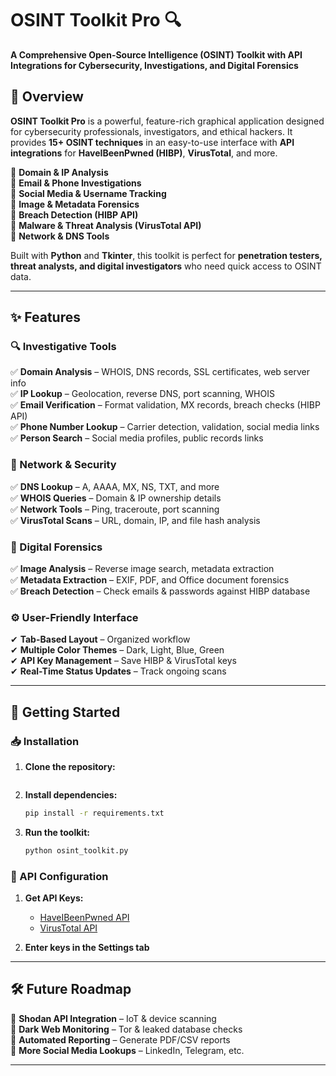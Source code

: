# **OSINT Toolkit Pro** 🔍  

**A Comprehensive Open-Source Intelligence (OSINT) Toolkit with API Integrations for Cybersecurity, Investigations, and Digital Forensics**  


## **📌 Overview**  
**OSINT Toolkit Pro** is a powerful, feature-rich graphical application designed for cybersecurity professionals, investigators, and ethical hackers. It provides **15+ OSINT techniques** in an easy-to-use interface with **API integrations** for **HaveIBeenPwned (HIBP)**, **VirusTotal**, and more.  

🔹 **Domain & IP Analysis**  
🔹 **Email & Phone Investigations**  
🔹 **Social Media & Username Tracking**  
🔹 **Image & Metadata Forensics**  
🔹 **Breach Detection (HIBP API)**  
🔹 **Malware & Threat Analysis (VirusTotal API)**  
🔹 **Network & DNS Tools**  

Built with **Python** and **Tkinter**, this toolkit is perfect for **penetration testers, threat analysts, and digital investigators** who need quick access to OSINT data.  

---

## **✨ Features**  

### **🔍 Investigative Tools**  
✅ **Domain Analysis** – WHOIS, DNS records, SSL certificates, web server info  
✅ **IP Lookup** – Geolocation, reverse DNS, port scanning, WHOIS  
✅ **Email Verification** – Format validation, MX records, breach checks (HIBP API)  
✅ **Phone Number Lookup** – Carrier detection, validation, social media links  
✅ **Person Search** – Social media profiles, public records links  

### **📡 Network & Security**  
✅ **DNS Lookup** – A, AAAA, MX, NS, TXT, and more  
✅ **WHOIS Queries** – Domain & IP ownership details  
✅ **Network Tools** – Ping, traceroute, port scanning  
✅ **VirusTotal Scans** – URL, domain, IP, and file hash analysis  

### **📂 Digital Forensics**  
✅ **Image Analysis** – Reverse image search, metadata extraction  
✅ **Metadata Extraction** – EXIF, PDF, and Office document forensics  
✅ **Breach Detection** – Check emails & passwords against HIBP database  

### **⚙️ User-Friendly Interface**  
✔ **Tab-Based Layout** – Organized workflow  
✔ **Multiple Color Themes** – Dark, Light, Blue, Green  
✔ **API Key Management** – Save HIBP & VirusTotal keys  
✔ **Real-Time Status Updates** – Track ongoing scans  

---

## **🚀 Getting Started**  

### **📥 Installation**  
1. **Clone the repository:**
   
   ```

3. **Install dependencies:**  
   ```bash
   pip install -r requirements.txt
   ```

4. **Run the toolkit:**  
   ```bash
   python osint_toolkit.py
   ```

### **🔑 API Configuration**  
1. **Get API Keys:**  
   - [HaveIBeenPwned API](https://haveibeenpwned.com/API/Key)  
   - [VirusTotal API](https://www.virustotal.com/gui/join-us)  

2. **Enter keys in the Settings tab**  

---

## **🛠 Future Roadmap**  
🔹 **Shodan API Integration** – IoT & device scanning  
🔹 **Dark Web Monitoring** – Tor & leaked database checks  
🔹 **Automated Reporting** – Generate PDF/CSV reports  
🔹 **More Social Media Lookups** – LinkedIn, Telegram, etc.  

---
